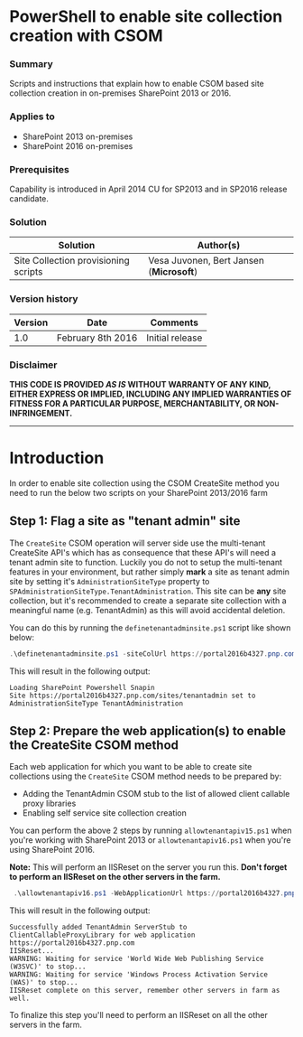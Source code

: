 # PowerShell to enable site collection creation with CSOM #

### Summary ###
Scripts and instructions that explain how to enable CSOM based site collection creation in on-premises SharePoint 2013 or 2016.

### Applies to ###
-  SharePoint 2013 on-premises
-  SharePoint 2016 on-premises

### Prerequisites ###
Capability is introduced in April 2014 CU for SP2013 and in SP2016 release candidate.

### Solution ###
Solution | Author(s)
---------|----------
Site Collection provisioning scripts | Vesa Juvonen, Bert Jansen (**Microsoft**)

### Version history ###
Version  | Date | Comments
---------| -----| --------
1.0  | February 8th 2016 | Initial release

### Disclaimer ###
**THIS CODE IS PROVIDED *AS IS* WITHOUT WARRANTY OF ANY KIND, EITHER EXPRESS OR IMPLIED, INCLUDING ANY IMPLIED WARRANTIES OF FITNESS FOR A PARTICULAR PURPOSE, MERCHANTABILITY, OR NON-INFRINGEMENT.**


----------

# Introduction
In order to enable site collection using the CSOM CreateSite method you need to run the below two scripts on your SharePoint 2013/2016 farm

## Step 1: Flag a site as "tenant admin" site
The `CreateSite` CSOM operation will server side use the multi-tenant CreateSite API's which has as consequence that these API's will need a tenant admin site to function. Luckily you do not to setup the multi-tenant features in your environment, but rather simply **mark** a site as tenant admin site by setting it's `AdministrationSiteType` property to `SPAdministrationSiteType.TenantAdministration`. This site can be **any** site collection, but it's recommended to create a separate site collection with a meaningful name (e.g. TenantAdmin) as this will avoid accidental deletion.

You can do this by running the `definetenantadminsite.ps1` script like shown below:

```PowerShell
.\definetenantadminsite.ps1 -siteColUrl https://portal2016b4327.pnp.com/sites/tenantadmin 
```

This will result in the following output:

```
Loading SharePoint Powershell Snapin
Site https://portal2016b4327.pnp.com/sites/tenantadmin set to AdministrationSiteType TenantAdministration
```


## Step 2: Prepare the web application(s) to enable the CreateSite CSOM method
Each web application for which you want to be able to create site collections using the `CreateSite` CSOM method needs to be prepared by:
- Adding the TenantAdmin CSOM stub to the list of allowed client callable proxy libraries
- Enabling self service site collection creation

You can perform the above 2 steps by running `allowtenantapiv15.ps1` when you're working with SharePoint 2013 or `allowtenantapiv16.ps1` when you're using SharePoint 2016. 

**Note:**
This will perform an IISReset on the server you run this. **Don't forget to perform an IISReset on the other servers in the farm.**


```PowerShell
 .\allowtenantapiv16.ps1 -WebApplicationUrl https://portal2016b4327.pnp.com
```

This will result in the following output:

```
Successfully added TenantAdmin ServerStub to ClientCallableProxyLibrary for web application https://portal2016b4327.pnp.com
IISReset...
WARNING: Waiting for service 'World Wide Web Publishing Service (W3SVC)' to stop...
WARNING: Waiting for service 'Windows Process Activation Service (WAS)' to stop...
IISReset complete on this server, remember other servers in farm as well.
```
To finalize this step you'll need to perform an IISReset on all the other servers in the farm.


